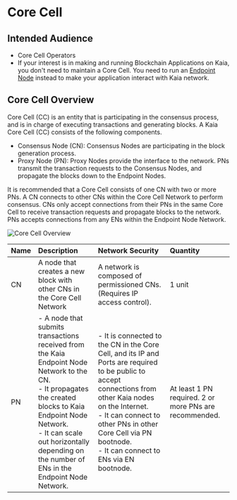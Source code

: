 # Core Cell

## Intended Audience  <a id="intended-audience"></a>

- Core Cell Operators
- If your interest is in making and running Blockchain Applications on Kaia, you don't need to maintain a Core Cell. You need to run an [Endpoint Node](../endpoint-node/endpoint-node.md) instead to make your application interact with Kaia network. 


## Core Cell Overview <a id="core-cell-overview"></a>

Core Cell (CC) is an entity that is participating in the consensus process, and is in charge of executing transactions and generating blocks.
A Kaia Core Cell (CC) consists of the following components.

-  Consensus Node (CN): Consensus Nodes are participating in the block generation process. 
-  Proxy Node (PN): Proxy Nodes provide the interface to the network. PNs transmit the transaction requests to the Consensus Nodes, and propagate the blocks down to the Endpoint Nodes.

It is recommended that a Core Cell consists of one CN with two or more PNs.
A CN connects to other CNs within the Core Cell Network to perform consensus. 
CNs only accept connections from their PNs in the same Core Cell to receive transaction requests and propagate blocks to the network. 
PNs accepts connections from any ENs within the Endpoint Node Network.

![Core Cell Overview](/img/nodes/cn_set.png)

| Name | Description | Network Security | Quantity |
| :--- | :--- | :--- | :--- |
| CN | A node that creates a new block with other CNs in the Core Cell Network | A network is composed of permissioned CNs. (Requires IP access control). | 1 unit |
| PN | - A node that submits transactions received from the Kaia Endpoint Node Network to the CN. <br/>- It propagates the created blocks to Kaia Endpoint Node Network. <br/>- It can scale out horizontally depending on the number of ENs in the Endpoint Node Network. | - It is connected to the CN in the Core Cell, and its IP and Ports are required to be public to accept connections from other Kaia nodes on the Internet. <br/>- It can connect to other PNs in other Core Cell via PN bootnode. <br/>- It can connect to ENs via EN bootnode. | At least 1 PN required. 2 or more PNs are recommended. |
